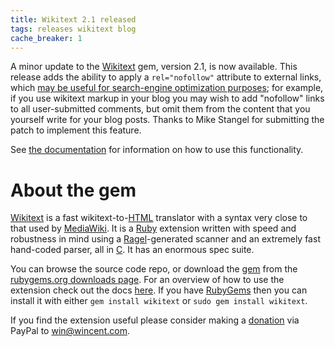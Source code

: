 ```yaml
---
title: Wikitext 2.1 released
tags: releases wikitext blog
cache_breaker: 1
---
```


A minor update to the [Wikitext](/wiki/Wikitext) gem, version 2.1, is now available. This release adds the ability to apply a `rel="nofollow"` attribute to external links, which [may be useful for search-engine optimization purposes](http://en.wikipedia.org/wiki/Nofollow); for example, if you use wikitext markup in your blog you may wish to add "nofollow" links to all user-submitted comments, but omit them from the content that you yourself write for your blog posts. Thanks to Mike Stangel for submitting the patch to implement this feature.

See [the documentation](/products/wikitext/doc/) for information on how to use this functionality.

# About the gem

[Wikitext](/wiki/Wikitext) is a fast wikitext-to-[HTML](/wiki/HTML) translator with a syntax very close to that used by [MediaWiki](/wiki/MediaWiki). It is a [Ruby](/wiki/Ruby) extension written with speed and robustness in mind using a [Ragel](/wiki/Ragel)-generated scanner and an extremely fast hand-coded parser, all in [C](/wiki/C). It has an enormous spec suite.

You can browse the source code repo, or download the [gem](/wiki/gem) from the [rubygems.org downloads page](http://rubygems.org/gems/wikitext). For an overview of how to use the extension check out the docs [here](/products/wikitext/doc/). If you have [RubyGems](/wiki/RubyGems) then you can install it with either `gem install wikitext` or `sudo gem install wikitext`.

If you find the extension useful please consider making a [donation](https://www.paypal.com/cgi-bin/webscr?cmd=_xclick&business=win@wincent.com&item_name=Wikitext+donation&no_note=1&currency_code=EUR&lc=GB) via PayPal to <win@wincent.com>.
